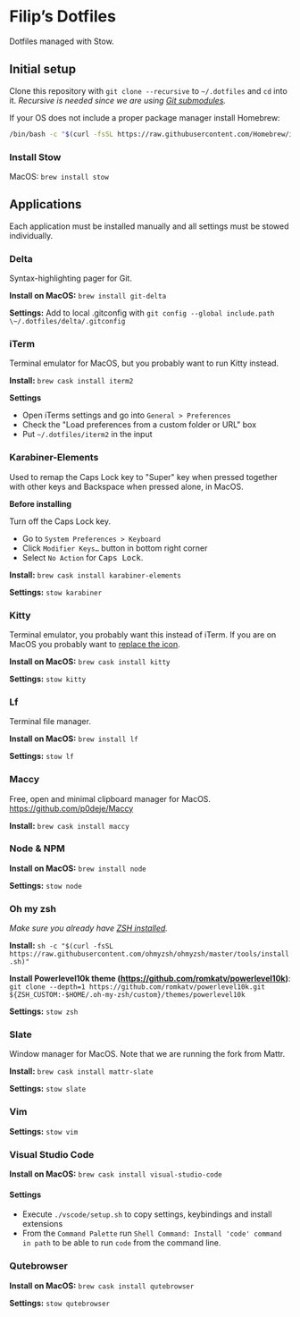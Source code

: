 # Filip’s Dotfiles
Dotfiles managed with Stow.

## Initial setup
Clone this repository with `git clone --recursive` to `~/.dotfiles` and `cd` into it. _Recursive is needed since we are using [Git submodules](https://git-scm.com/book/en/v2/Git-Tools-Submodules)._

If your OS does not include a proper package manager install Homebrew:

```bash
/bin/bash -c "$(curl -fsSL https://raw.githubusercontent.com/Homebrew/install/master/install.sh)"
```

### Install Stow
MacOS: `brew install stow`

## Applications
Each application must be installed manually and all settings must be stowed individually.

### Delta
Syntax-highlighting pager for Git.

**Install on MacOS:** `brew install git-delta`

**Settings:** Add to local .gitconfig with `git config --global include.path \~/.dotfiles/delta/.gitconfig`

### iTerm
Terminal emulator for MacOS, but you probably want to run Kitty instead.

**Install:** `brew cask install iterm2`

**Settings**
* Open iTerms settings and go into `General > Preferences`
* Check the "Load preferences from a custom folder or URL" box
* Put `~/.dotfiles/iterm2` in the input


### Karabiner-Elements
Used to remap the Caps Lock key to "Super" key when pressed together with other keys and Backspace when pressed alone, in MacOS.

**Before installing**

Turn off the Caps Lock key.

* Go to `System Preferences > Keyboard`
* Click `Modifier Keys…` button in bottom right corner
* Select `No Action` for <kbd>Caps Lock</kbd>.

**Install:** `brew cask install karabiner-elements`

**Settings:** `stow karabiner`


### Kitty
Terminal emulator, you probably want this instead of iTerm. If you are on MacOS you probably want to [replace the icon](https://www.reddit.com/r/MacOSBeta/comments/hna8wo/some_replacement_icons_for_big_sur/).

**Install on MacOS:** `brew cask install kitty`

**Settings:** `stow kitty`


### Lf
Terminal file manager.

**Install on MacOS:** `brew install lf`

**Settings:** `stow lf`

### Maccy
Free, open and minimal clipboard manager for MacOS. https://github.com/p0deje/Maccy

**Install:** `brew cask install maccy`


### Node & NPM
**Install on MacOS:** `brew install node`

**Settings:** `stow node`


### Oh my zsh
*Make sure you already have [ZSH installed](https://github.com/ohmyzsh/ohmyzsh/wiki/Installing-ZSH).*

**Install:** `sh -c "$(curl -fsSL https://raw.githubusercontent.com/ohmyzsh/ohmyzsh/master/tools/install.sh)"`

**Install Powerlevel10k theme (https://github.com/romkatv/powerlevel10k)**: `git clone --depth=1 https://github.com/romkatv/powerlevel10k.git ${ZSH_CUSTOM:-$HOME/.oh-my-zsh/custom}/themes/powerlevel10k`

**Settings:** `stow zsh`


### Slate
Window manager for MacOS. Note that we are running the fork from Mattr.

**Install:** `brew cask install mattr-slate`

**Settings:** `stow slate`


### Vim
**Settings:** `stow vim`

### Visual Studio Code
**Install on MacOS:** `brew cask install visual-studio-code`

#### Settings
* Execute `./vscode/setup.sh` to copy settings, keybindings and install extensions
* From the `Command Palette` run `Shell Command: Install 'code' command in path` to be able to run `code` from the command line.

### Qutebrowser
**Install on MacOS:** `brew cask install qutebrowser`

**Settings:** `stow qutebrowser`
